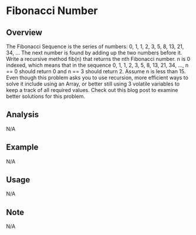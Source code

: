 # Fibonacci Number  

Overview
---
The Fibonacci Sequence is the series of numbers: 
  0, 1, 1, 2, 3, 5, 8, 13, 21, 34, ... 
The next number is found by adding up the two numbers before it. Write a 
recursive method fib(n) that returns the nth Fibonacci number. n is 0 
indexed, which means that in the sequence 
  0, 1, 1, 2, 3, 5, 8, 13, 21, 34, ..., 
n == 0 should return 0 and n == 3 should return 2. Assume n is less than 15.
Even though this problem asks you to use recursion, more efficient ways to 
solve it include using an Array, or better still using 3 volatile 
variables to keep a track of all required values. Check out this 
blog post to examine better solutions for this problem.

Analysis
---
N/A

Example
---
N/A

Usage
---
N/A

Note
---
N/A
